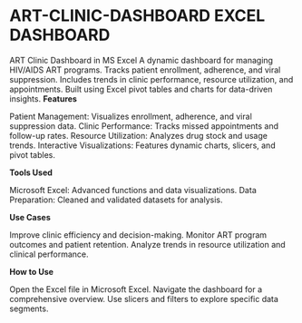 # ART-CLINIC-DASHBOARD EXCEL DASHBOARD
ART Clinic Dashboard in MS Excel A dynamic dashboard for managing HIV/AIDS ART programs. Tracks patient enrollment, adherence, and viral suppression. Includes trends in clinic performance, resource utilization, and appointments. Built using Excel pivot tables and charts for data-driven insights.
**Features**

  Patient Management: Visualizes enrollment, adherence, and viral suppression data.
  Clinic Performance: Tracks missed appointments and follow-up rates.
  Resource Utilization: Analyzes drug stock and usage trends.
  Interactive Visualizations: Features dynamic charts, slicers, and pivot tables.

**Tools Used**

  Microsoft Excel: Advanced functions and data visualizations.
  Data Preparation: Cleaned and validated datasets for analysis.

**Use Cases**

  Improve clinic efficiency and decision-making.
  Monitor ART program outcomes and patient retention.
  Analyze trends in resource utilization and clinical performance.

**How to Use**

  Open the Excel file in Microsoft Excel.
  Navigate the dashboard for a comprehensive overview.
  Use slicers and filters to explore specific data segments.
  
